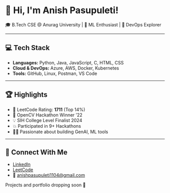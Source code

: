# 👋 Hi, I'm Anish Pasupuleti!                 
                                  
🎓 B.Tech CSE @ Anurag University | 🧠 ML Enthusiast | 🚀 DevOps Explorer                                                               
       
---                                     
                                       
## 💻 Tech Stack                     
              
- **Languages:** Python, Java, JavaScript, C, HTML, CSS        
- **Cloud & DevOps:** Azure, AWS, Docker, Kubernetes    
- **Tools:** GitHub, Linux, Postman, VS Code
 
---

## 🏆 Highlights

- 🧠 LeetCode Rating: **1711** (Top 14%) 
- 🥇 OpenCV Hackathon Winner ’22
- 💡 SIH College Level Finalist 2024
- 💥 Participated in 9+ Hackathons
- 👨‍💻 Passionate about building GenAI, ML tools

--- 

## 🔗 Connect With Me

- [LinkedIn](https://www.linkedin.com/in/anishpasupuleti/)
- [LeetCode](https://leetcode.com/u/AnishSai/)
- 📧 anishpasupuleti1104@gmail.com

Projects and portfolio dropping soon 🚀

